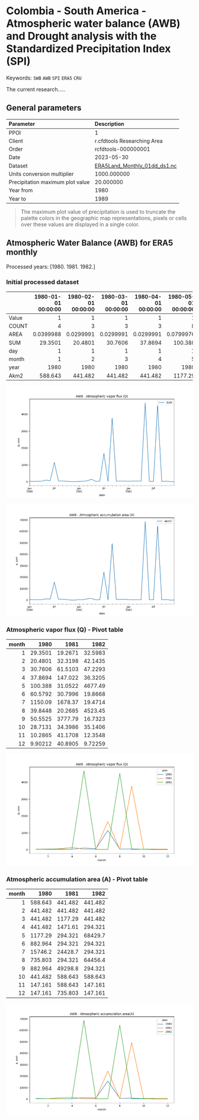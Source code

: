 # Colombia - South America - Atmospheric water balance (AWB) and Drought analysis with the Standardized Precipitation Index (SPI)
Keywords: `SWB` `AWB` `SPI` `ERA5` `CRU`

The current research.....

## General parameters  

<div align="center">

| Parameter | Description |
|:---|:---|
| PPOI | 1 |
| Client | r.cfdtools Researching Area |
| Order | rcfdtools-000000001 |
| Date | 2023-05-30 |
| Dataset | [ERA5Land_Monthly_01dd_ds1.nc](../../.netcdf/) |
| Units conversion multiplier | 1000.000000 |
| Precipitation maximum plot value | 20.000000 |
| Year from | 1980 |
| Year to | 1989 |

</div>

> The maximum plot value of precipitation is used to truncate the palette colors in the geographic map representations, pixels or cells over these values are displayed in a single color.

## Atmospheric Water Balance (AWB) for ERA5 monthly

Processed years: [1980. 1981. 1982.]

### Initial processed dataset

|       |   1980-01-01 00:00:00 |   1980-02-01 00:00:00 |   1980-03-01 00:00:00 |   1980-04-01 00:00:00 |   1980-05-01 00:00:00 |   1980-06-01 00:00:00 |   1980-07-01 00:00:00 |   1980-08-01 00:00:00 |   1980-09-01 00:00:00 |   1980-10-01 00:00:00 |   1980-11-01 00:00:00 |   1980-12-01 00:00:00 |   1981-01-01 00:00:00 |   1981-02-01 00:00:00 |   1981-03-01 00:00:00 |   1981-04-01 00:00:00 |   1981-05-01 00:00:00 |   1981-06-01 00:00:00 |   1981-07-01 00:00:00 |   1981-08-01 00:00:00 |   1981-09-01 00:00:00 |   1981-10-01 00:00:00 |   1981-11-01 00:00:00 |   1981-12-01 00:00:00 |   1982-01-01 00:00:00 |   1982-02-01 00:00:00 |   1982-03-01 00:00:00 |   1982-04-01 00:00:00 |   1982-05-01 00:00:00 |   1982-06-01 00:00:00 |   1982-07-01 00:00:00 |   1982-08-01 00:00:00 |   1982-09-01 00:00:00 |   1982-10-01 00:00:00 |   1982-11-01 00:00:00 |   1982-12-01 00:00:00 |
|:------|----------------------:|----------------------:|----------------------:|----------------------:|----------------------:|----------------------:|----------------------:|----------------------:|----------------------:|----------------------:|----------------------:|----------------------:|----------------------:|----------------------:|----------------------:|----------------------:|----------------------:|----------------------:|----------------------:|----------------------:|----------------------:|----------------------:|----------------------:|----------------------:|----------------------:|----------------------:|----------------------:|----------------------:|----------------------:|----------------------:|----------------------:|----------------------:|----------------------:|----------------------:|----------------------:|----------------------:|
| Value |             1         |             1         |             1         |             1         |             1         |             1         |               1       |             1         |             1         |             1         |            1          |            1          |             1         |             1         |             1         |             1         |             1         |             1         |               1       |             1         |                1      |             1         |             1         |             1         |             1         |             1         |             1         |             1         |               1       |             1         |             1         |               1       |             1         |             1         |            1          |            1          |
| COUNT |             4         |             3         |             3         |             3         |             8         |             6         |             107       |             5         |             6         |             3         |            1          |            1          |             3         |             3         |             8         |            10         |             2         |             2         |             166       |             2         |              335      |             4         |             4         |             5         |             3         |             3         |             3         |             2         |             465       |             2         |             2         |             438       |             2         |             4         |            1          |            1          |
| AREA  |             0.0399988 |             0.0299991 |             0.0299991 |             0.0299991 |             0.0799976 |             0.0599982 |               1.06997 |             0.0499985 |             0.0599982 |             0.0299991 |            0.00999969 |            0.00999969 |             0.0299991 |             0.0299991 |             0.0799976 |             0.0999969 |             0.0199994 |             0.0199994 |               1.65995 |             0.0199994 |                3.3499 |             0.0399988 |             0.0399988 |             0.0499985 |             0.0299991 |             0.0299991 |             0.0299991 |             0.0199994 |               4.64986 |             0.0199994 |             0.0199994 |               4.37987 |             0.0199994 |             0.0399988 |            0.00999969 |            0.00999969 |
| SUM   |            29.3501    |            20.4801    |            30.7606    |            37.8694    |           100.388     |            60.5792    |            1150.09    |            39.8448    |            50.5525    |            28.7131    |           10.2865     |            9.90212    |            19.2671    |            32.3198    |            61.5103    |           147.022     |            31.0522    |            30.7996    |            1678.37    |            20.2685    |             3777.79   |            34.3986    |            41.1708    |            40.8905    |            32.5983    |            42.1435    |            47.2293    |            36.3205    |            4677.49    |            19.8668    |            19.4714    |            4523.45    |            16.7323    |            35.1406    |           12.3548     |            9.72259    |
| day   |             1         |             1         |             1         |             1         |             1         |             1         |               1       |             1         |             1         |             1         |            1          |            1          |             1         |             1         |             1         |             1         |             1         |             1         |               1       |             1         |                1      |             1         |             1         |             1         |             1         |             1         |             1         |             1         |               1       |             1         |             1         |               1       |             1         |             1         |            1          |            1          |
| month |             1         |             2         |             3         |             4         |             5         |             6         |               7       |             8         |             9         |            10         |           11          |           12          |             1         |             2         |             3         |             4         |             5         |             6         |               7       |             8         |                9      |            10         |            11         |            12         |             1         |             2         |             3         |             4         |               5       |             6         |             7         |               8       |             9         |            10         |           11          |           12          |
| year  |          1980         |          1980         |          1980         |          1980         |          1980         |          1980         |            1980       |          1980         |          1980         |          1980         |         1980          |         1980          |          1981         |          1981         |          1981         |          1981         |          1981         |          1981         |            1981       |          1981         |             1981      |          1981         |          1981         |          1981         |          1982         |          1982         |          1982         |          1982         |            1982       |          1982         |          1982         |            1982       |          1982         |          1982         |         1982          |         1982          |
| Akm2  |           588.643     |           441.482     |           441.482     |           441.482     |          1177.29      |           882.964     |           15746.2     |           735.803     |           882.964     |           441.482     |          147.161      |          147.161      |           441.482     |           441.482     |          1177.29      |          1471.61      |           294.321     |           294.321     |           24428.7     |           294.321     |            49298.8    |           588.643     |           588.643     |           735.803     |           441.482     |           441.482     |           441.482     |           294.321     |           68429.7     |           294.321     |           294.321     |           64456.4     |           294.321     |           588.643     |          147.161      |          147.161      |

![R.SAWB](awb/graph/awb_q_serie.png)

![R.SAWB](awb/graph/awb_a_serie.png)
### Atmospheric vapor flux (Q) - Pivot table

|   month |       1980 |      1981 |       1982 |
|--------:|-----------:|----------:|-----------:|
|       1 |   29.3501  |   19.2671 |   32.5983  |
|       2 |   20.4801  |   32.3198 |   42.1435  |
|       3 |   30.7606  |   61.5103 |   47.2293  |
|       4 |   37.8694  |  147.022  |   36.3205  |
|       5 |  100.388   |   31.0522 | 4677.49    |
|       6 |   60.5792  |   30.7996 |   19.8668  |
|       7 | 1150.09    | 1678.37   |   19.4714  |
|       8 |   39.8448  |   20.2685 | 4523.45    |
|       9 |   50.5525  | 3777.79   |   16.7323  |
|      10 |   28.7131  |   34.3986 |   35.1406  |
|      11 |   10.2865  |   41.1708 |   12.3548  |
|      12 |    9.90212 |   40.8905 |    9.72259 |

![R.SAWB](awb/graph/awb_q_monthly.png)
### Atmospheric accumulation area (A) - Pivot table

|   month |      1980 |      1981 |      1982 |
|--------:|----------:|----------:|----------:|
|       1 |   588.643 |   441.482 |   441.482 |
|       2 |   441.482 |   441.482 |   441.482 |
|       3 |   441.482 |  1177.29  |   441.482 |
|       4 |   441.482 |  1471.61  |   294.321 |
|       5 |  1177.29  |   294.321 | 68429.7   |
|       6 |   882.964 |   294.321 |   294.321 |
|       7 | 15746.2   | 24428.7   |   294.321 |
|       8 |   735.803 |   294.321 | 64456.4   |
|       9 |   882.964 | 49298.8   |   294.321 |
|      10 |   441.482 |   588.643 |   588.643 |
|      11 |   147.161 |   588.643 |   147.161 |
|      12 |   147.161 |   735.803 |   147.161 |

![R.SAWB](awb/graph/awb_a_monthly.png)
